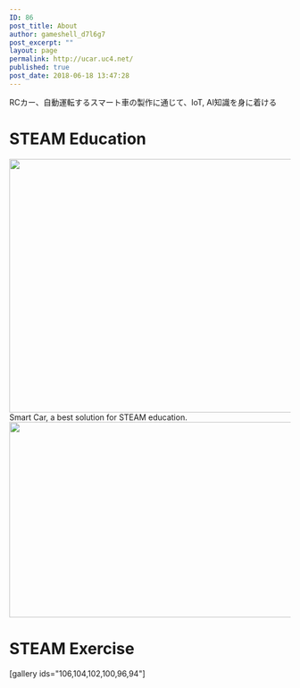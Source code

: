 ```yaml
---
ID: 86
post_title: About
author: gameshell_d7l6g7
post_excerpt: ""
layout: page
permalink: http://ucar.uc4.net/
published: true
post_date: 2018-06-18 13:47:28
---
```

RCカー、自動運転するスマート車の製作に通じて、IoT, AI知識を身に着ける
<h1>STEAM Education</h1>
<img class="alignnone wp-image-116 size-full" src="http://ucar.uc4.net/wp-content/uploads/2018/11/STEAMlogo_1024x1024.png" alt="" width="1000" height="454" />Smart Car, a best solution for STEAM education.

<img class="alignnone wp-image-113 size-full" src="http://ucar.uc4.net/wp-content/uploads/2018/07/steam-learning-graphic.gif" alt="" width="790" height="350" />
<h1>STEAM Exercise</h1>
[gallery ids="106,104,102,100,96,94"]